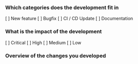### Which categories does the development fit in

[ ] New feature
[ ] Bugfix
[ ] CI / CD Update
[ ] Documentation

### What is the impact of the development

[ ] Critical
[ ] High
[ ] Medium
[ ] Low

### Overview of the changes you developed
